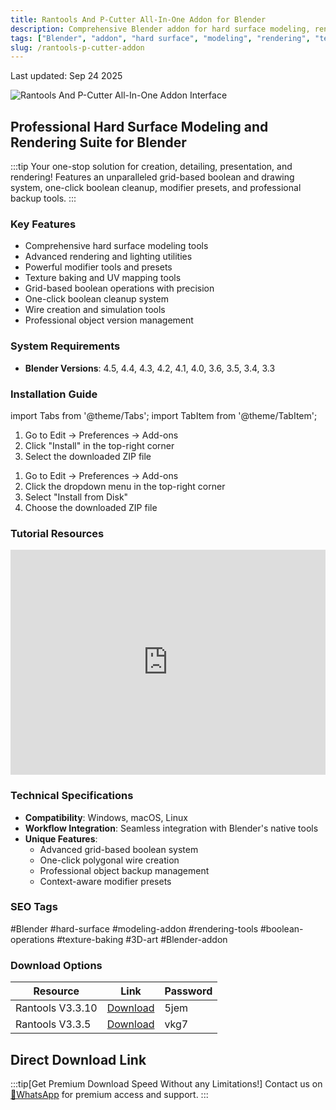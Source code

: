 ```yaml
---
title: Rantools And P-Cutter All-In-One Addon for Blender
description: Comprehensive Blender addon for hard surface modeling, rendering, lighting, modifiers, and texture baking with grid-based boolean system
tags: ["Blender", "addon", "hard surface", "modeling", "rendering", "texture baking", "boolean"]
slug: /rantools-p-cutter-addon
---
```


Last updated: Sep 24 2025

![Rantools And P-Cutter All-In-One Addon Interface](https://www.gfxcamp.com/wp-content/uploads/2022/05/Rantools-And-P-Cutter-All-In-One-Addon.jpg)

## Professional Hard Surface Modeling and Rendering Suite for Blender

:::tip
Your one-stop solution for creation, detailing, presentation, and rendering! Features an unparalleled grid-based boolean and drawing system, one-click boolean cleanup, modifier presets, and professional backup tools.
:::

### Key Features

- Comprehensive hard surface modeling tools
- Advanced rendering and lighting utilities
- Powerful modifier tools and presets
- Texture baking and UV mapping tools
- Grid-based boolean operations with precision
- One-click boolean cleanup system
- Wire creation and simulation tools
- Professional object version management

### System Requirements

- **Blender Versions**: 4.5, 4.4, 4.3, 4.2, 4.1, 4.0, 3.6, 3.5, 3.4, 3.3

### Installation Guide
import Tabs from '@theme/Tabs';
import TabItem from '@theme/TabItem';

<Tabs>
<TabItem value="blender40" label="Blender 4.0 and below">

1. Go to Edit → Preferences → Add-ons
2. Click "Install" in the top-right corner
3. Select the downloaded ZIP file

</TabItem>
<TabItem value="blender41" label="Blender 4.1 and above">

1. Go to Edit → Preferences → Add-ons
2. Click the dropdown menu in the top-right corner
3. Select "Install from Disk"
4. Choose the downloaded ZIP file

</TabItem>
</Tabs>

### Tutorial Resources

<iframe loading="lazy" src="https://player.youku.com/embed/XNTg3NDk5MzM4OA==" width="100%" height="360" frameborder="0" allowfullscreen allow="autoplay"></iframe>



### Technical Specifications

- **Compatibility**: Windows, macOS, Linux
- **Workflow Integration**: Seamless integration with Blender's native tools
- **Unique Features**: 
  - Advanced grid-based boolean system
  - One-click polygonal wire creation
  - Professional object backup management
  - Context-aware modifier presets

### SEO Tags

#Blender #hard-surface #modeling-addon #rendering-tools #boolean-operations #texture-baking #3D-art #Blender-addon
### Download Options

<Tabs>
<TabItem value="baidu" label="Baidu Cloud">

| Resource | Link | Password |
|----------|------|----------|
| Rantools V3.3.10 | [Download](https://pan.baidu.com/s/1UHc01a-m21t4WTIAOuessA?pwd=5jem) | 5jem |
| Rantools V3.3.5 | [Download](https://pan.baidu.com/s/11uhc6OFr1udyvZTQU6Eahg?pwd=vkg7) | vkg7 |

</TabItem>
</Tabs>

## Direct Download Link
:::tip[Get Premium Download Speed Without any Limitations!]
Contact us on [💬WhatsApp](https://wa.me/+8613237610083) for premium  access and support.
:::